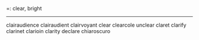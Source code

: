 =: clear, bright

---
clairaudience
clairaudient
clairvoyant
clear
clearcole
unclear
claret
clarify
clarinet
clarioin
clarity
declare
chiaroscuro


